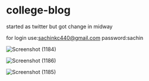 # college-blog
 started as twitter but got change in midway

 for login 
 use:sachinkc440@gmail.com
 password:sachin

![Screenshot (1184)](https://github.com/Sachin76-NITH/college-blog/assets/115712156/d1ef148a-e11d-4b50-9a87-626642a7b333)

![Screenshot (1186)](https://github.com/Sachin76-NITH/college-blog/assets/115712156/1bf9e30a-a6aa-4dac-b739-1d291e3fc61a)

![Screenshot (1185)](https://github.com/Sachin76-NITH/college-blog/assets/115712156/9270a5c7-582b-4a2e-856e-0d75a8144204)
